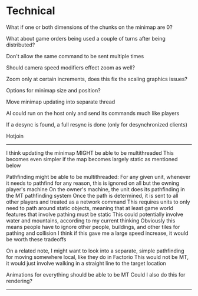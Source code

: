 # Technical

What if one or both dimensions of the chunks on the minimap are 0?

What about game orders being used a couple of turns after being distributed?

Don't allow the same command to be sent multiple times

Should camera speed modifiers effect zoom as well?

Zoom only at certain increments, does this fix the scaling graphics issues?

Options for minimap size and position?

Move minimap updating into separate thread

AI could run on the host only and send its commands much like players

If a desync is found, a full resync is done (only for desynchronized clients)

Hotjoin

***
I think updating the minimap MIGHT be able to be multithreaded
This becomes even simpler if the map becomes largely static as mentioned below

Pathfinding might be able to be multithreaded:
For any given unit, whenever it needs to pathfind for any reason, this is ignored on all but the owning player's machine
On the owner's machine, the unit does its pathfinding in the MT pathfinding system
Once the path is determined, it is sent to all other players and treated as a network command
This requires units to only need to path around static objects,
meaning that at least game world features that involve pathing must be static
This could potentially involve water and mountains, according to my current thinking
Obviously this means people have to ignore other people, buildings, and other tiles for pathing and collision
I think if this gave me a large speed increase, it would be worth these tradeoffs

On a related note, I might want to look into a separate, simple pathfinding for moving somewhere local, like they do
in Factorio
This would not be MT, it would just involve walking in a straight line to the target location

Animations for everything should be able to be MT
Could I also do this for rendering?
***
